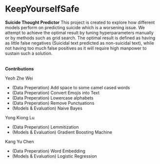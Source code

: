 # KeepYourselfSafe
**Suicide Thought Predictor**
This project is created to explore how different models perform on predicting suicide which is a worsening issue.
We attempt to achieve the optimal result by tuning hyperparameters manually or by methods such as grid search.
The optimal result is defined as having as little false negatives (Suicidal text predicted as non-suicidal text),
while not having too much false positives as it will require high manpower to sustain such a solution.
<br/>
<br/>
<br/>
**Contributions**

Yeoh Zhe Wei
- (Data Preperation) Add space to some camel cased words
- (Data Preperation) Convert Emojis into Text
- (Data Preperation) Lowercase alphabets
- (Data Preperation) Remove Punctuations
- (Models & Evaluation) Naive Bayes

Yong Kiong Lu
- (Data Preperation) Lemmitization
- (Models & Evaluation) Gradient Boosting Machine

Kang Yu Chen
- (Data Preperation) Word Embedding
- (Models & Evaluation) Logistic Regression
